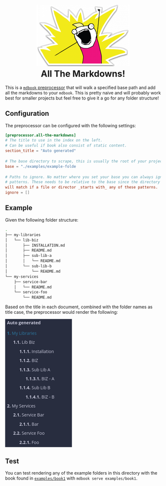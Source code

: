 <h1 align="center">
  <img src="assets/all-the-things.png" alt="All the markdowns" width="300">
  <br>
  All The Markdowns!
  <br>
</h1>

This is a [`mdbook` preprocessor][preprocessor] that will walk a specified base path and add all
the markdowns to your `mdbook`. This is pretty naive and will probably work best
for smaller projects but feel free to give it a go for any folder structure!

## Configuration

The preprocessor can be configured with the following settings:

```toml
[preprocessor.all-the-markdowns]
# The title to use in the index on the left.
# Can be useful if book also consist of static content.
section_title = "Auto generated"

# The base directory to scrape, this is usually the root of your project.
base = "./examples/example-folde

# Paths to ignore. No matter where you set your base you can always ignore given
# patterns. These needs to be relative to the base since the directory traverser
will match if a file or director _starts with_ any of these patterns.
ignore = []
```

## Example

Given the following folder structure:

```sh
.
├── my-libraries
│   └── lib-biz
│       ├── INSTALLATION.md
│       ├── README.md
│       ├── sub-lib-a
│       │   └── README.md
│       └── sub-lib-b
│           └── README.md
└── my-services
    ├── service-bar
    │   └── README.md
    └── service-foo
        └── README.md
```

Based on the title in each document, combined with the folder names as title
case, the preprocessor would render the following:

![example](./assets/example-index.png)

## Test

You can test rendering any of the example folders in this directory with the
book found in [`examples/book1`][book1] with `mdbook serve examples/book1`.

  [book1]: ./examples/book1/
  [preprocessor]: https://rust-lang.github.io/mdBook/for_developers/preprocessors.htmlu
